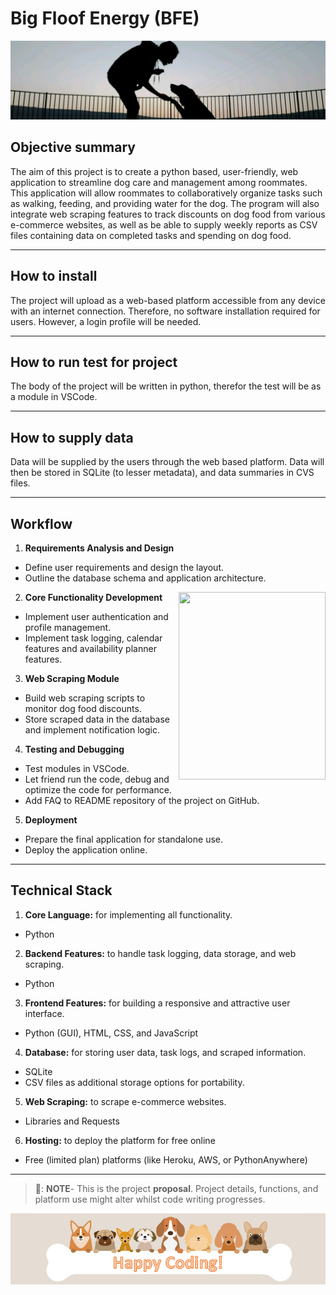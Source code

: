 # Big Floof Energy (BFE) 
![Banner Image Placeholder](https://github.com/romizb/Big-Floof-Energy/blob/main/jasmine%20banner.jpg)
## Objective summary

The aim of this project is to create a python based, user-friendly, web application to streamline dog care and management among roommates. This application will allow roommates to collaboratively organize tasks such as walking, feeding, and providing water for the dog. The program will also integrate web scraping features to track discounts on dog food from various e-commerce websites, as well as be able to supply weekly reports as CSV files containing data on completed tasks and spending on dog food. 

---
## How to install

The project will upload as a web-based platform accessible from any device with an internet connection. Therefore, no software installation required for users. However, a login profile will be needed.

---
## How to run test for project

The body of the project will be written in python, therefor the test will be as a module in VSCode.

---
## How to supply data

Data will be supplied by the users through the web based platform. Data will then be stored in SQLite (to lesser metadata), and data summaries in CVS files. 

---
## Workflow
1.	**Requirements Analysis and Design**
-	Define user requirements and design the layout.
-	Outline the database schema and application architecture.
2.	**Core Functionality Development** <img align="right" width="235" height="300" src="https://github.com/user-attachments/assets/d47b655c-9538-4e50-ba98-53faee59a488">
-	Implement user authentication and profile management.
-	Implement task logging, calendar features and availability planner features.
3.	**Web Scraping Module**
-	Build web scraping scripts to monitor dog food discounts.
-	Store scraped data in the database and implement notification logic.
4.	**Testing and Debugging**
-	Test modules in VSCode.
-	Let friend run the code, debug and optimize the code for performance.
-	Add FAQ to README repository of the project on GitHub.
5.	**Deployment**
-	Prepare the final application for standalone use.
-	Deploy the application online.

---
## Technical Stack
1.	**Core Language:** for implementing all functionality.
-	Python 
2.	**Backend Features:** to handle task logging, data storage, and web scraping.
-	Python 
3.	**Frontend Features:** for building a responsive and attractive user interface.
-	Python (GUI), HTML, CSS, and JavaScript 
4.	**Database:** for storing user data, task logs, and scraped information.
-	SQLite 
-	CSV files as additional storage options for portability.
5.	**Web Scraping:** to scrape e-commerce websites.
-	Libraries and Requests 
6.	**Hosting:** to deploy the platform for free online
-	Free (limited plan) platforms (like Heroku, AWS, or PythonAnywhere)


---
> 📝: **NOTE**- This is the project **proposal**. Project details, functions, and platform use might alter whilst code writing progresses.


![Footer Placeholder](https://github.com/romizb/Big-Floof-Energy/blob/main/happy%20coding%20banner.png)








